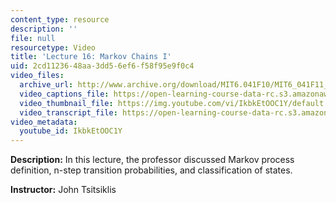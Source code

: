 ```yaml
---
content_type: resource
description: ''
file: null
resourcetype: Video
title: 'Lecture 16: Markov Chains I'
uid: 2cd11236-48aa-3dd5-6ef6-f58f95e9f0c4
video_files:
  archive_url: http://www.archive.org/download/MIT6.041F10/MIT6_041F11_lec16_300k.mp4
  video_captions_file: https://open-learning-course-data-rc.s3.amazonaws.com/6-041-probabilistic-systems-analysis-and-applied-probability-fall-2010/ce0d351dcde55f47a147efe7a9803a9e_IkbkEtOOC1Y.vtt
  video_thumbnail_file: https://img.youtube.com/vi/IkbkEtOOC1Y/default.jpg
  video_transcript_file: https://open-learning-course-data-rc.s3.amazonaws.com/6-041-probabilistic-systems-analysis-and-applied-probability-fall-2010/e734c0f5717e3b47a8f6e243970f36d3_IkbkEtOOC1Y.pdf
video_metadata:
  youtube_id: IkbkEtOOC1Y
---
```


**Description:** In this lecture, the professor discussed Markov process definition, n-step transition probabilities, and classification of states.

**Instructor:** John Tsitsiklis